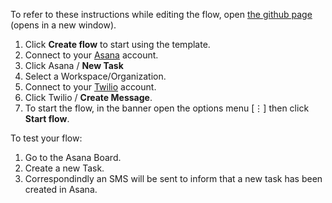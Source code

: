 To refer to these instructions while editing the flow, open [the github page](https://github.com/ot4i/app-connect-templates/blob/master/resources/markdown/Send%20an%20SMS%20message%20when%20a%20new%20task%20is%20created%20in%20Asana_instructions.md) (opens in a new window).

1. Click **Create flow** to start using the template.
2. Connect to your [Asana](https://ibm.biz/acasana) account.
3. Click Asana / **New Task**
4. Select a Workspace/Organization.
5. Connect to your [Twilio](https://ibm.biz/actwilio) account.
6. Click Twilio / **Create Message**.
7. To start the flow, in the banner open the options menu [⋮] then click **Start flow**.

To test your flow:
1. Go to the Asana Board.
2. Create a new Task.
3. Correspondindly an SMS will be sent to inform that a new task has been created in Asana.
